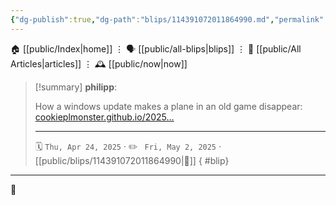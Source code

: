 ```yaml
---
{"dg-publish":true,"dg-path":"blips/114391072011864990.md","permalink":"/blips/114391072011864990/","title":"philipp on mastodon @ 2025-04-24"}
---
```



<div class="transclusion internal-embed is-loaded"><div class="markdown-embed">




🏠 [[public/Index\|home]]  ⋮ 🗣️ [[public/all-blips\|blips]] ⋮  📝 [[public/All Articles\|articles]]  ⋮ 🕰️ [[public/now\|now]]


</div></div>


> [!summary] **philipp**:
>
> How a windows update makes a plane in an old game disappear: [cookieplmonster.github.io/2025…](https://cookieplmonster.github.io/2025/04/23/gta-san-andreas-win11-24h2-bug/)
> - - -
>
> 🗓️ <code>Thu, Apr 24, 2025</code>  · ✏️ <code> Fri, May 2, 2025</code>  · [[public/blips/114391072011864990\|🔗]]
{ #blip}


- - -

 👾
